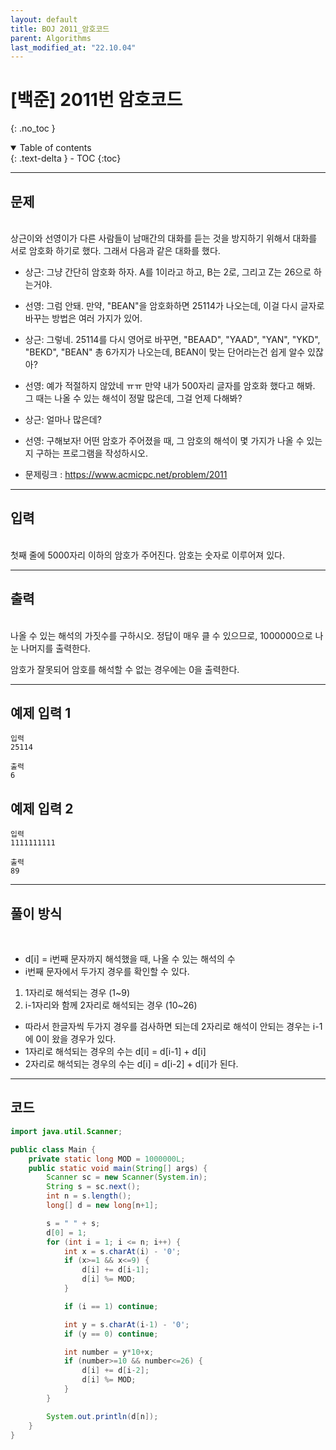 ```yaml
---
layout: default
title: BOJ 2011_암호코드
parent: Algorithms
last_modified_at: "22.10.04"
---
```


# [백준] 2011번 암호코드
{: .no_toc }

<details open markdown="block">
  <summary>
    Table of contents
  </summary>
  {: .text-delta }
- TOC
{:toc}
</details>

---
## 문제
<br>
상근이와 선영이가 다른 사람들이 남매간의 대화를 듣는 것을 방지하기 위해서 대화를 서로 암호화 하기로 했다. 그래서 다음과 같은 대화를 했다.

- 상근: 그냥 간단히 암호화 하자. A를 1이라고 하고, B는 2로, 그리고 Z는 26으로 하는거야.
- 선영: 그럼 안돼. 만약, "BEAN"을 암호화하면 25114가 나오는데, 이걸 다시 글자로 바꾸는 방법은 여러 가지가 있어.
- 상근: 그렇네. 25114를 다시 영어로 바꾸면, "BEAAD", "YAAD", "YAN", "YKD", "BEKD", "BEAN" 총 6가지가 나오는데, BEAN이 맞는 단어라는건 쉽게 알수 있잖아?
- 선영: 예가 적절하지 않았네 ㅠㅠ 만약 내가 500자리 글자를 암호화 했다고 해봐. 그 때는 나올 수 있는 해석이 정말 많은데, 그걸 언제 다해봐?
- 상근: 얼마나 많은데?
- 선영: 구해보자!
어떤 암호가 주어졌을 때, 그 암호의 해석이 몇 가지가 나올 수 있는지 구하는 프로그램을 작성하시오.


- 문제링크 :
<a href="https://www.acmicpc.net/problem/2011">https://www.acmicpc.net/problem/2011
</a>

---
## 입력
<br>
첫째 줄에 5000자리 이하의 암호가 주어진다. 암호는 숫자로 이루어져 있다.

---
## 출력
<br>
나올 수 있는 해석의 가짓수를 구하시오. 정답이 매우 클 수 있으므로, 1000000으로 나눈 나머지를 출력한다.

암호가 잘못되어 암호를 해석할 수 없는 경우에는 0을 출력한다.

---
## 예제 입력 1

```
입력
25114

출력
6
```
## 예제 입력 2

```
입력
1111111111

출력
89
```

---
## 풀이 방식
<br>

- d[i] = i번째 문자까지 해석했을 때, 나올 수 있는 해석의 수
- i번째 문자에서 두가지 경우를 확인할 수 있다.
1. 1자리로 해석되는 경우 (1~9)
2. i-1자리와 함께 2자리로 해석되는 경우 (10~26)
- 따라서 한글자씩 두가지 경우를 검사하면 되는데 2자리로 해석이 안되는 경우는 i-1에 0이 왔을 경우가 있다.
- 1자리로 해석되는 경우의 수는 d[i] = d[i-1] + d[i]
- 2자리로 해석되는 경우의 수는 d[i] = d[i-2] + d[i]가 된다.

---

## 코드
```java
import java.util.Scanner;

public class Main {
    private static long MOD = 1000000L;
    public static void main(String[] args) {
        Scanner sc = new Scanner(System.in);
        String s = sc.next();
        int n = s.length();
        long[] d = new long[n+1];

        s = " " + s;
        d[0] = 1;
        for (int i = 1; i <= n; i++) {
            int x = s.charAt(i) - '0';
            if (x>=1 && x<=9) {
                d[i] += d[i-1];
                d[i] %= MOD;
            }

            if (i == 1) continue;

            int y = s.charAt(i-1) - '0';
            if (y == 0) continue;

            int number = y*10+x;
            if (number>=10 && number<=26) {
                d[i] += d[i-2];
                d[i] %= MOD;
            }
        }

        System.out.println(d[n]);
    }
}
```